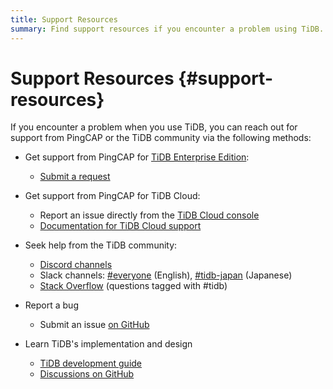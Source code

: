 ```yaml
---
title: Support Resources
summary: Find support resources if you encounter a problem using TiDB.
---
```


# Support Resources {#support-resources}

If you encounter a problem when you use TiDB, you can reach out for support from PingCAP or the TiDB community via the following methods:

-   Get support from PingCAP for [TiDB Enterprise Edition](https://www.pingcap.com/tidb-enterprise/):

    -   [Submit a request](https://tidb.support.pingcap.com)

-   Get support from PingCAP for TiDB Cloud:

    -   Report an issue directly from the [TiDB Cloud console](https://tidbcloud.com/)
    -   [Documentation for TiDB Cloud support](https://docs.pingcap.com/tidbcloud/tidb-cloud-support)

-   Seek help from the TiDB community:

    -   [Discord channels](https://discord.gg/DQZ2dy3cuc?utm_source=doc)
    -   Slack channels: [#everyone](https://slack.tidb.io/invite?team=tidb-community&#x26;channel=everyone&#x26;ref=docs) (English), [#tidb-japan](https://slack.tidb.io/invite?team=tidb-community&#x26;channel=tidb-japan&#x26;ref=docs) (Japanese)
    -   [Stack Overflow](https://stackoverflow.com/questions/tagged/tidb) (questions tagged with #tidb)

-   Report a bug

    -   Submit an issue [on GitHub](https://github.com/pingcap/tidb/issues/new/choose)

-   Learn TiDB's implementation and design

    -   [TiDB development guide](https://pingcap.github.io/tidb-dev-guide/)
    -   [Discussions on GitHub](https://github.com/orgs/pingcap/discussions)
